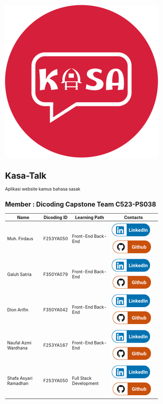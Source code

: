 <img src="./IMG_9961.PNG" alt="Kasa-Talk App">

# Kasa-Talk 

Aplikasi website kamus bahasa sasak

## Member : Dicoding Capstone Team C523-PS038

| Name                    | Dicoding ID  | Learning Path      | Contacts                                                                                                                                                                                |
| ----------------------- | ----------- | ------------------ | --------------------------------------------------------------------------------------------------------------------------------------------------------------------------------------- |
| Muh. Firdaus | F253YA050 | Front-End Back-End | [![Joy Vianoktya Aristides](./LinkedIn.png)](https://www.linkedin.com/in/joyvianoktya/) [![Joviar27](./Github.png)](https://github.com/Joviar27)                        |
| Galuh Satria       | F350YA079 | Front-End Back-End | [![M.Asrorul Khopid](./LinkedIn.png)](https://www.linkedin.com/in/asrorul-khopid-39b567272/) [![asrorulkhopid](./Github.png)](https://github.com/asrorulkhopid)         |
| Dion  Arifin          | F350YA042 | Front-End Back-End   | [![Alifia Elfanny](./LinkedIn.png)](https://www.linkedin.com/in/alifiaelfanny25/) [![alifia25](./Github.png)](https://github.com/alifia25)                              |
| Naufal Azmi Wardhana       | F253YA167 | Front-End Back-End   | [![Gita Setyaningsih](./LinkedIn.png)](https://www.linkedin.com/in/gita-setyaningsih-657996242/) [![RizdkyOktaviari](./Github.png)](https://github.com/RizdkyOktaviari) |
| Shafa Asyari Ramadhan            | F253YA050 | Full Stack Development     | [![Shafa Asyari Ramadhan](./LinkedIn.png)](www.linkedin.com/in/shafaasyari/) [![shafaio](./Github.png)](https://github.com/shafaio)                   |

